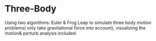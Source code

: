 # Three-Body
 Using two algorithms: Euler &amp; Frog Leap to simulate three body motion problems( only take gravitational force into account), visualizing the motion&amp; perturb analysis included.
